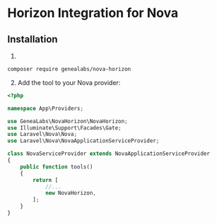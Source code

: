 # Horizon Integration for Nova

## Installation
1. 
  ```sh
  composer require genealabs/nova-horizon
  ```
2. Add the tool to your Nova provider:
  ```php
  <?php

  namespace App\Providers;

  use GeneaLabs\NovaHorizon\NovaHorizon;
  use Illuminate\Support\Facades\Gate;
  use Laravel\Nova\Nova;
  use Laravel\Nova\NovaApplicationServiceProvider;

  class NovaServiceProvider extends NovaApplicationServiceProvider
  {
      public function tools()
      {
          return [
              //...
              new NovaHorizon,
          ];
      }
  }

  ```
  
